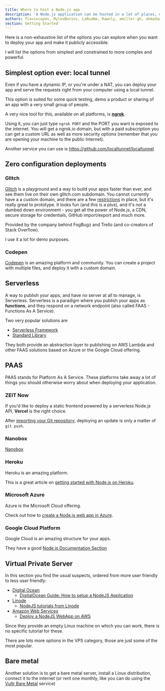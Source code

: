 ```yaml
---
title: Where to host a Node.js app
description: 'A Node.js application can be hosted in a lot of places, depending on your needs. This is a list of all the various options you have at your disposal'
authors: flaviocopes, MylesBorins, LaRuaNa, Rawnly, amiller-gh, ahmadawais
section: Getting Started
---
```


Here is a non-exhaustive list of the options you can explore when you want to deploy your app and make it publicly accessible.

I will list the options from simplest and constrained to more complex and powerful.

## Simplest option ever: local tunnel

Even if you have a dynamic IP, or you're under a NAT, you can deploy your app and serve the requests right from your computer using a local tunnel.

This option is suited for some quick testing, demo a product or sharing of an app with a very small group of people.

A very nice tool for this, available on all platforms, is [**ngrok**](https://ngrok.com/).

Using it, you can just type `ngrok PORT` and the PORT you want is exposed to the internet. You will get a ngrok.io domain, but with a paid subscription you can get a custom URL as well as more security options (remember that you are opening your machine to the public Internet).

Another service you can use is <https://github.com/localtunnel/localtunnel>

## Zero configuration deployments

### Glitch

[Glitch](https://glitch.com) is a playground and a way to build your apps faster than ever, and see them live on their own glitch.com subdomain. You cannot currently have a a custom domain, and there are a few [restrictions](https://glitch.com/faq#restrictions) in place, but it's really great to prototype. It looks fun (and this is a plus), and it's not a dumbed down environment - you get all the power of Node.js, a CDN, secure storage for credentials, GitHub import/export and much more.

Provided by the company behind FogBugz and Trello (and co-creators of Stack Overflow).

I use it a lot for demo purposes.

### Codepen

[Codepen](https://codepen.io) is an amazing platform and community. You can create a project with multiple files, and deploy it with a custom domain.

## Serverless

A way to publish your apps, and have no server at all to manage, is Serverless. Serverless is a paradigm where you publish your apps as **functions**, and they respond on a network endpoint (also called FAAS - Functions As A Service).

Two very popular solutions are

* [Serverless Framework](https://serverless.com/framework/docs/)
* [Standard Library](https://stdlib.com/)

They both provide an abstraction layer to publishing on AWS Lambda and other FAAS solutions based on Azure or the Google Cloud offering.

## PAAS

PAAS stands for Platform As A Service. These platforms take away a lot of things you should otherwise worry about when deploying your application.

### ZEIT Now

If you'd like to deploy a static frontend powered by a serverless Node.js API, **Vercel** is the right choice.

After [importing your Git repository](https://vercel.com/import), deploying an update is only a matter of `git push`.

### Nanobox

[Nanobox](https://nanobox.io)

### Heroku

Heroku is an amazing platform.

This is a great article on [getting started with Node.js on Heroku](https://devcenter.heroku.com/articles/getting-started-with-nodejs).

### Microsoft Azure

Azure is the Microsoft Cloud offering.

Check out how to [create a Node.js web app in Azure](https://docs.microsoft.com/azure/app-service/app-service-web-get-started-nodejs).

### Google Cloud Platform

Google Cloud is an amazing structure for your apps.

They have a good [Node.js Documentation Section](https://cloud.google.com/node/)

## Virtual Private Server

In this section you find the usual suspects, ordered from more user friendly to less user friendly:

* [Digital Ocean](https://www.digitalocean.com)
  * [DigitalOcean Guide: How to setup a NodeJS Application](https://www.digitalocean.com/community/tutorials/how-to-set-up-a-node-js-application-for-production-on-ubuntu-16-04)
* [Linode](https://www.linode.com/)
  * [NodeJS tutorials from Linode](https://www.linode.com/docs/development/nodejs/)
* [Amazon Web Services](https://aws.amazon.com)
  * [Deploy a NodeJS WebApp on AWS](https://aws.amazon.com/en/getting-started/projects/deploy-nodejs-web-app/)

Since they provide an empty Linux machine on which you can work, there is no specific tutorial for these.

There are lots more options in the VPS category, those are just some of the most popular.

## Bare metal

Another solution is to get a bare metal server, install a Linux distribution, connect it to the internet (or rent one monthly, like you can do using the [Vultr Bare Metal](https://www.vultr.com/pricing/baremetal/) service)
